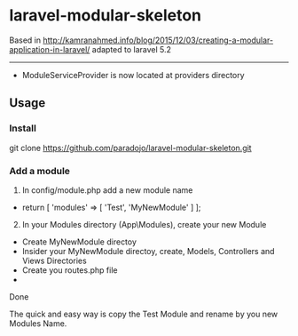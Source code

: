 # laravel-modular-skeleton
Based in http://kamranahmed.info/blog/2015/12/03/creating-a-modular-application-in-laravel/ adapted to laravel 5.2 
____

* ModuleServiceProvider is now located at providers directory

## Usage

### Install
git clone https://github.com/paradojo/laravel-modular-skeleton.git

### Add a module
1. In config/module.php add a new module name
* return  [
    'modules' => [
        'Test',
        'MyNewModule'
    ]
];

2. In your Modules directory (App\Modules), create your new Module
* Create MyNewModule directoy
* Insider your MyNewModule directoy, create, Models, Controllers and Views Directories
* Create you routes.php file 
* 
Done

The quick and easy  way is copy the Test Module and rename by you new Modules Name.